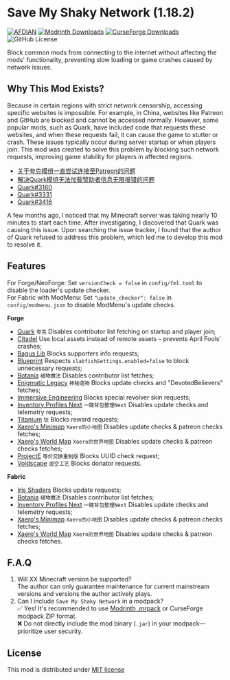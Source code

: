 # Save My Shaky Network (1.18.2)

[![AFDIAN](https://img.shields.io/badge/%E7%88%B1%E5%8F%91%E7%94%B5-Gizmo-%23946ce6)](https://afdian.com/a/gizmo)
[![Modrinth Downloads](https://img.shields.io/modrinth/dt/oXzIQwRj?logo=modrinth&label=Modrinth)](https://modrinth.com/project/oXzIQwRj)
[![CurseForge Downloads](https://img.shields.io/curseforge/dt/1129397?logo=curseforge&label=CurseForge)](https://www.curseforge.com/minecraft/mc-mods/smsn)
![GitHub License](https://img.shields.io/github/license/gizmo-ds/smsn-mod?style=flat&label=License)

Block common mods from connecting to the internet without affecting the mods' functionality, preventing slow loading or
game crashes caused by network issues.

## Why This Mod Exists?

Because in certain regions with strict network censorship, accessing specific websites is impossible. For example, in
China, websites like Patreon and GitHub are blocked and cannot be accessed normally. However, some popular mods, such as
Quark, have included code that requests these websites, and when these requests fail, it can cause the game to stutter
or crash. These issues typically occur during server startup or when players join. This mod was created to solve this
problem by blocking such network requests, improving game stability for players in affected regions.

- [关于夸克模组一直尝试连接至Patreon的问题](https://www.bilibili.com/video/BV14E421u7Kt/)
- [解决Quark模组无法加载赞助者信息无限报错的问题](https://www.bilibili.com/read/cv13814407/)
- [Quark#3160](https://github.com/VazkiiMods/Quark/issues/3160)
- [Quark#3331](https://github.com/VazkiiMods/Quark/issues/3331)
- [Quark#3416](https://github.com/VazkiiMods/Quark/issues/3416)

A few months ago, I noticed that my Minecraft server was taking nearly 10 minutes to start each time. After
investigating, I discovered that Quark was causing this issue. Upon searching the issue tracker, I found that the author
of Quark refused to address this problem, which led me to develop this mod to resolve it.

## Features

For Forge/NeoForge: Set `versionCheck = false` in `config/fml.toml` to disable the loader's update checker.  
For Fabric with ModMenu: Set `"update_checker": false` in `config/modmenu.json` to disable ModMenu's update checks.

**Forge**

- [Quark](https://www.curseforge.com/minecraft/mc-mods/quark "3.2-358") `夸克` Disables contributor list fetching on
  startup and player join;
- [Citadel](https://www.curseforge.com/minecraft/mc-mods/citadel "1.11.3") Use local assets instead of remote assets –
  prevents April Fools' crashes;
- [Bagus Lib](https://www.curseforge.com/minecraft/mc-mods/bagus-lib "1.18.2-3.6.1") Blocks supporters info requests;
- [Blueprint](https://www.curseforge.com/minecraft/mc-mods/blueprint "1.18.2-5.5.0") Respects
  `slabfishSettings.enabled=false` to block unnecessary requests;
- [Botania](https://www.curseforge.com/minecraft/mc-mods/botania "1.18.2-435") `植物魔法` Disables contributor list
  fetches;
- [Enigmatic Legacy](https://www.curseforge.com/minecraft/mc-mods/enigmatic-legacy "2.25.0") `神秘遗物` Blocks update
  checks and "DevotedBelievers" fetches;
- [Immersive Engineering](https://www.curseforge.com/minecraft/mc-mods/immersive-engineering "1.18.2-8.4.0-161") Blocks
  special revolver skin requests;
- [Inventory Profiles Next](https://www.curseforge.com/minecraft/mc-mods/inventory-profiles-next "forge-1.18.2-1.10.14")
  `一键背包整理Next` Disables update checks and telemetry requests;
- [Titanium](https://www.curseforge.com/minecraft/mc-mods/titanium "3.5.9") `钛` Blocks reward requests;
- [Xaero's Minimap](https://www.curseforge.com/minecraft/mc-mods/xaeros-minimap "25.2.6_Forge_1.18.2") `Xaero的小地图`
  Disables update checks & patreon checks fetches;
- [Xaero's World Map](https://www.curseforge.com/minecraft/mc-mods/xaeros-world-map "1.39.9_Forge_1.18.2") `Xaero的世界地图`
  Disables update checks & patreon checks fetches;
- [ProjectE](https://www.curseforge.com/minecraft/mc-mods/projecte "1.0.1") `等价交换重制版` Blocks UUID check request;
- [Voidscape](https://www.curseforge.com/minecraft/mc-mods/voidscape "0.2.88") `虚空工艺` Blocks donator requests.

**Fabric**

- [Iris Shaders](https://www.curseforge.com/minecraft/mc-mods/irisshaders "1.6.11+1.18.2") Blocks update requests;
- [Botania](https://www.curseforge.com/minecraft/mc-mods/botania "1.18.2-435-FABRIC") `植物魔法` Disables contributor
  list fetches;
- [Inventory Profiles Next](https://www.curseforge.com/minecraft/mc-mods/inventory-profiles-next "fabric-1.18.2-1.10.15")
  `一键背包整理Next` Disables update checks and telemetry requests;
- [Xaero's Minimap](https://www.curseforge.com/minecraft/mc-mods/xaeros-minimap "25.2.6_Fabric_1.18.2") `Xaero的小地图`
  Disables update checks & patreon checks fetches;
- [Xaero's World Map](https://www.curseforge.com/minecraft/mc-mods/xaeros-world-map "1.39.9_Fabric_1.18.2") `Xaero的世界地图`
  Disables update checks & patreon checks fetches.

## F.A.Q

1. Will XX Minecraft version be supported?  
   The author can only guarantee maintenance for current mainstream versions and versions the author actively plays.
2. Can I include `Save My Shaky Network` in a modpack?  
   ✅ Yes! It's recommended to
   use [Modrinth .mrpack](https://support.modrinth.com/en/articles/8802351-modrinth-modpack-format-mrpack) or CurseForge
   modpack ZIP format.  
   ❌ Do not directly include the mod binary (`.jar`) in your modpack—prioritize user security.

## License

This mod is distributed under [MIT license](https://github.com/gizmo-ds/smsn-mod/blob/1.18.2/LICENSE)
